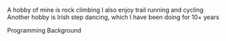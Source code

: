 A hobby of mine is rock climbing
I also enjoy trail running and cycling
Another hobby is Irish step dancing, which I have been doing for 10+ years


Programming Background
